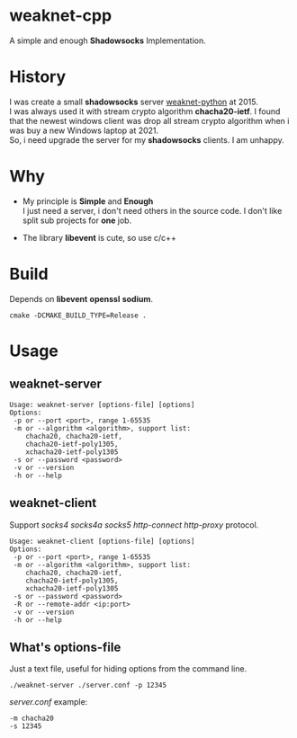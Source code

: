 weaknet-cpp
==============================
A simple and enough **Shadowsocks** Implementation.

# History

I was create a small **shadowsocks** server [weaknet-python](https://github.com/vietor/weaknet-python) at 2015.   
I was always used it with stream crypto algorithm **chacha20-ietf**. I found that the newest windows client was drop all stream crypto algorithm when i was buy a new Windows laptop at 2021.   
So, i need upgrade the server for my **shadowsocks** clients. I am unhappy.

# Why

* My principle is **Simple** and **Enough**  
  I just need a server, i don't need others in the source code. I don't like split sub projects for **one** job.
  
* The library **libevent** is cute, so use c/c++

# Build

Depends on **libevent** **openssl** **sodium**.

```
cmake -DCMAKE_BUILD_TYPE=Release .
```

# Usage

## weaknet-server

```
Usage: weaknet-server [options-file] [options]
Options:
 -p or --port <port>, range 1-65535
 -m or --algorithm <algorithm>, support list:
    chacha20, chacha20-ietf,
    chacha20-ietf-poly1305,
    xchacha20-ietf-poly1305
 -s or --password <password>
 -v or --version
 -h or --help
```

## weaknet-client

Support *socks4* *socks4a* *socks5* *http-connect* *http-proxy* protocol.

```
Usage: weaknet-client [options-file] [options]
Options:
 -p or --port <port>, range 1-65535
 -m or --algorithm <algorithm>, support list:
    chacha20, chacha20-ietf,
    chacha20-ietf-poly1305,
    xchacha20-ietf-poly1305
 -s or --password <password>
 -R or --remote-addr <ip:port>
 -v or --version
 -h or --help
```

## What's options-file

Just a text file, useful for hiding options from the command line.

```
./weaknet-server ./server.conf -p 12345
```

*server.conf* example:

```
-m chacha20
-s 12345
```

